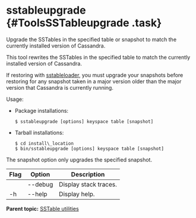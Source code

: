 # sstableupgrade {#ToolsSSTableupgrade .task}

Upgrade the SSTables in the specified table or snapshot to match the currently installed version of Cassandra.

This tool rewrites the SSTables in the specified table to match the currently installed version of Cassandra.

If restoring with [sstableloader](toolsBulkloader.md), you must upgrade your snapshots before restoring for any snapshot taken in a major version older than the major version that Cassandra is currently running.

Usage:

-   Package installations: 

    ```screen
    $ sstableupgrade [options] keyspace table [snapshot]
    ```

-   Tarball installations: 

    ```screen
    $ cd install\_location
    $ bin/sstableupgrade [options] keyspace table [snapshot]
    ```


The snapshot option only upgrades the specified snapshot.

|Flag|Option|Description|
|----|------|-----------|
||--debug|Display stack traces.|
|-h|--help|Display help.|

**Parent topic:** [SSTable utilities](../../cassandra/tools/toolsSSTableUtilitiesTOC.md)

